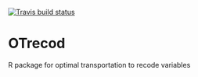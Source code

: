 [![Travis build status](https://travis-ci.org/otrecoding/OTrecod.svg?branch=master)](https://travis-ci.org/otrecoding/OTrecod)

# OTrecod
R package for optimal transportation to recode variables
